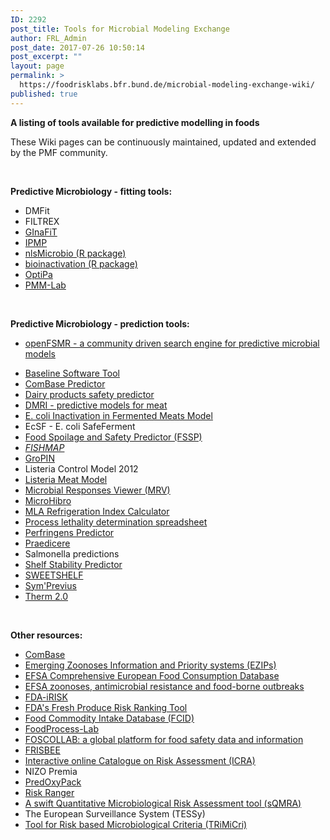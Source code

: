```yaml
---
ID: 2292
post_title: Tools for Microbial Modeling Exchange
author: FRL_Admin
post_date: 2017-07-26 10:50:14
post_excerpt: ""
layout: page
permalink: >
  https://foodrisklabs.bfr.bund.de/microbial-modeling-exchange-wiki/
published: true
---
```

<div class="markdown_content">

<strong>A listing of tools available for predictive modelling in foods</strong>

These Wiki pages can be continuously maintained, updated and extended by the PMF community.

&nbsp;

<strong>Predictive Microbiology - fitting tools:</strong>
<ul>
 	<li>DMFit</li>
 	<li>FILTREX</li>
 	<li><a class="" href="http://frisbeetool.eu/GInaFit/What-is-GInaFiT.html" target="_blank" rel="noopener">GInaFiT</a></li>
 	<li><a class="" href="http://www.ars.usda.gov/Services/Docs.htm?docid=23355" target="_blank" rel="nofollow noopener">IPMP</a></li>
 	<li><a class="" href="http://cran.r-project.org/web/packages/nlsMicrobio/index.html" target="_blank" rel="nofollow noopener">nlsMicrobio (R package)</a></li>
 	<li><a class="" href="https://cran.r-project.org/web/packages/bioinactivation/vignettes/inactivation.html" target="_blank" rel="nofollow noopener">bioinactivation (R package)</a></li>
 	<li><a class="" href="http://www.optipa.be" target="_blank" rel="noopener">OptiPa</a></li>
 	<li><a class="" href="https://sourceforge.net/projects/pmmlab" target="_blank" rel="noopener">PMM-Lab</a></li>
</ul>
&nbsp;

<strong>Predictive Microbiology - prediction tools:</strong>
+ <a class="" href="https://sites.google.com/site/openfsmr/" target="_blank" rel="nofollow noopener">openFSMR - a community driven search engine for predictive microbial models</a>
<ul>
 	<li><a class="" href="http://www.baselineapp.com/" target="_blank" rel="noopener">Baseline Software Tool</a></li>
 	<li><a class="" href="http://www.combase.cc" target="_blank" rel="noopener">ComBase Predictor</a></li>
 	<li><a class="" href="https://aqr.maisondulait.fr/" target="_blank" rel="noopener">Dairy products safety predictor</a></li>
 	<li><a class="" href="http://dmripredict.dk/" target="_blank" rel="noopener">DMRI - predictive models for meat</a></li>
 	<li><a class="" href="http://www.foodsafetycentre.com.au/fermenter.php" target="_blank" rel="nofollow noopener">E. coli Inactivation in Fermented Meats Model</a></li>
 	<li>EcSF - E. coli SafeFerment</li>
 	<li><a class="" href="http://fssp.food.dtu.dk/" target="_blank" rel="noopener">Food Spoilage and Safety Predictor (FSSP)</a></li>
 	<li><em><a class="" href="http://www.azti.es/producto/fishmap/" target="_blank" rel="noopener">FISHMAP</a></em></li>
 	<li><a class="" href="http://www.aua.gr/psomas/gropin" target="_blank" rel="noopener">GroPIN</a></li>
 	<li>Listeria Control Model 2012</li>
 	<li><a class="" href="http://www.cpmf2.be/software.php" target="_blank" rel="noopener">Listeria Meat Model</a></li>
 	<li><a class="" href="http://mrviewer.info/" target="_blank" rel="noopener">Microbial Responses Viewer (MRV)</a></li>
 	<li><a class="" href="http://www.microhibro.com/" target="_blank" rel="noopener">MicroHibro</a></li>
 	<li><a class="" href="http://www.foodsafetycentre.com.au/refrigerationindex.php" target="_blank" rel="nofollow noopener">MLA Refrigeration Index Calculator</a></li>
 	<li><a class="" href="http://www.amif.org/process-lethality" target="_blank" rel="nofollow noopener">Process lethality determination spreadsheet</a></li>
 	<li><a href="http://www.combase.cc" target="_blank" rel="noopener">Perfringens Predictor</a></li>
 	<li><a class="" href="http://praedicere.uniud.it/" target="_blank" rel="nofollow noopener">Praedicere</a></li>
 	<li>Salmonella predictions</li>
 	<li><a class="" href="http://www.meathaccp.wisc.edu/ST_calc.html" target="_blank" rel="nofollow noopener">Shelf Stability Predictor</a></li>
 	<li><a class="" href="http://www.cpmf2.be/software.php" target="_blank" rel="nofollow noopener">SWEETSHELF</a></li>
 	<li><a class="" href="http://www.symprevius.org/" target="_blank" rel="noopener">Sym'Previus</a></li>
 	<li><a class="" href="http://www.meathaccp.wisc.edu/pathogen_modeling/therm.html" target="_blank" rel="nofollow noopener">Therm 2.0</a></li>
</ul>
&nbsp;

<strong>Other resources:</strong>
<ul>
 	<li><a class="" href="http://www.combase.cc/" target="_blank" rel="noopener">ComBase</a></li>
 	<li><a class="" href="http://ezips.rivm.nl/" target="_blank" rel="nofollow noopener">Emerging Zoonoses Information and Priority systems (EZIPs)</a></li>
 	<li><a class="" href="http://www.efsa.europa.eu/en/datexfoodcdb/datexfooddb.htm" target="_blank" rel="nofollow noopener">EFSA Comprehensive European Food Consumption Database</a></li>
 	<li><a class="" href="http://www.efsa.europa.eu/en/zoonosesscdocs/zoonosescomsumrep.htm" target="_blank" rel="nofollow noopener">EFSA zoonoses, antimicrobial resistance and food-borne outbreaks</a></li>
 	<li><a class="" href="http://foodrisk.org/exclusives/fda-irisk-a-comparative-risk-assessment-tool/" target="_blank" rel="noopener">FDA-iRISK</a></li>
 	<li><a class="" href="http://foodrisk.org/exclusives/RRT/" target="_blank" rel="nofollow noopener">FDA's Fresh Produce Risk Ranking Tool</a></li>
 	<li><a class="" href="http://fcid.foodrisk.org/" target="_blank" rel="nofollow noopener">Food Commodity Intake Database (FCID)</a></li>
 	<li><a class="" href="https://sourceforge.net/projects/foodprocesslab/" target="_blank" rel="noopener">FoodProcess-Lab</a></li>
 	<li><a class="" href="http://www.who.int/foodsafety/foscollab/en/" target="_blank" rel="nofollow noopener">FOSCOLLAB: a global platform for food safety data and information </a></li>
 	<li><a class="" href="http://frisbee-wp2.chemeng.ntua.gr/coldchaindb" target="_blank" rel="nofollow noopener">FRISBEE</a></li>
 	<li><a class="" href="http://icra.foodrisk.org/" target="_blank" rel="nofollow noopener">Interactive online Catalogue on Risk Assessment (ICRA)</a></li>
 	<li>NIZO Premia</li>
 	<li><a class="" href="http://www.predoxypack.com/" target="_blank" rel="nofollow noopener">PredOxyPack</a></li>
 	<li><a class="" href="http://www.foodsafetycentre.com.au/riskranger.php" target="_blank" rel="nofollow noopener">Risk Ranger</a></li>
 	<li><a class="" href="http://foodrisk.org/exclusives/sqmra/" target="_blank" rel="nofollow noopener">A swift Quantitative Microbiological Risk Assessment tool (sQMRA)</a></li>
 	<li>The European Surveillance System (TESSy)</li>
 	<li><a class="" href="http://tools.food.dtu.dk/trimicri" target="_blank" rel="nofollow noopener">Tool for Risk based Microbiological Criteria (TRiMiCri)</a></li>
</ul>
</div>